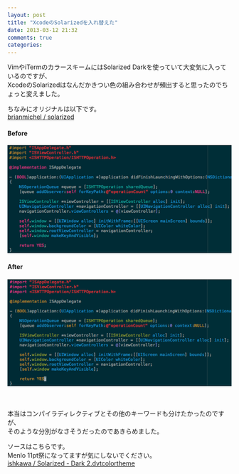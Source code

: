 ```yaml
---
layout: post
title: "XcodeのSolarizedを入れ替えた"
date: 2013-03-12 21:32
comments: true
categories: 
---
```


VimやiTermのカラースキームにはSolarized Darkを使っていて大変気に入っているのですが、  
XcodeのSolarizedはなんだかきつい色の組み合わせが頻出すると思ったのでちょっと変えました。

ちなみにオリジナルは以下です。  
[brianmichel / solarized](https://github.com/brianmichel/solarized/tree/master/apple-xcode4-solarized)

#### Before

![](/assets/2013-03-12/before.png)

#### After

![](/assets/2013-03-12/after.png)

　

本当はコンパイラディレクティブとその他のキーワードも分けたかったのですが、  
そのような分別がなさそうだったのであきらめました。

ソースはこちらです。  
Menlo 11pt祭になってますが気にしないでください。  
[ishkawa / Solarized - Dark 2.dvtcolortheme](https://gist.github.com/ishkawa/5140559)
